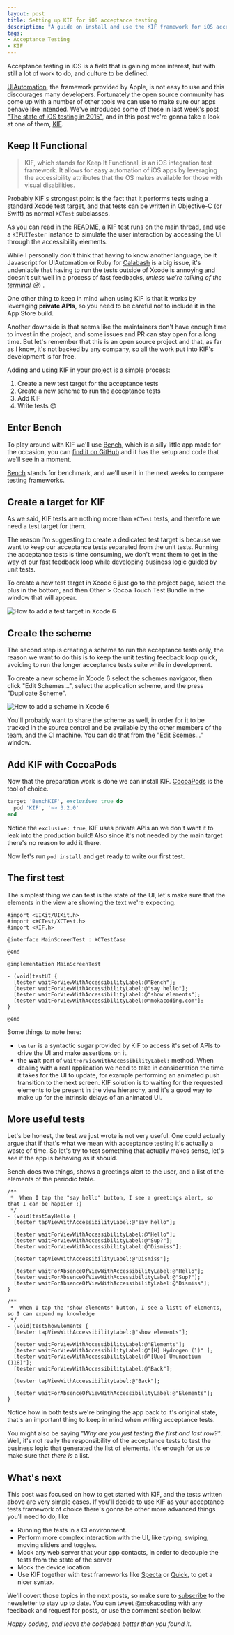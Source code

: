 ```yaml
---
layout: post
title: Setting up KIF for iOS acceptance testing
description: "A guide on install and use the KIF framework for iOS acceptance testing."
tags:
- Acceptance Testing
- KIF
---
```


Acceptance testing in iOS is a field that is gaining more interest, but with still a lot of work to do, and culture to be defined.

[UIAutomation](https://developer.apple.com/library/mac/documentation/DeveloperTools/Conceptual/InstrumentsUserGuide/UsingtheAutomationInstrument/UsingtheAutomationInstrument.html), the framework provided by Apple, is not easy to use and this discourages many developers. Fortunately the open source community has come up with a number of other tools we can use to make sure our apps behave like intended. We've introduced some of those in last week's post ["The state of iOS testing in 2015"](https://www.mokacoding.com/blog/ios-testing-in-2015), and in this post we're gonna take a look at one of them, [KIF](https://github.com/kif-framework/KIF).

## Keep It Functional

> KIF, which stands for Keep It Functional, is an iOS integration test framework. It allows for easy automation of iOS apps by leveraging the accessibility attributes that the OS makes available for those with visual disabilities.

Probably KIF's strongest point is the fact that it performs tests using a standard Xcode test target, and that tests can be written in Objective-C (or Swift) as normal `XCTest` subclasses.

As you can read in the [README](https://github.com/kif-framework/KIF#kif-ios-integration-testing-framework), a KIF test runs on the main thread, and use a `KIFUITester` instance to simulate the user interaction by accessing the UI through the accessibility elements.

While I personally don't think that having to know another language, be it Javascript for UIAutomation or Ruby for [Calabash](http://calaba.sh/) is a big issue, it's undeniable that having to run the tests outside of Xcode is annoying and doesn't suit well in a process of fast feedbacks, _unless we're talking of the [terminal](https://www.mokacoding.com/blog/running-tests-from-the-terminal/) 😜_) .

One other thing to keep in mind when using KIF is that it works by leveraging **private APIs**, so you need to be careful not to include it in the App Store build.

Another downside is that seems like the maintainers don't have enough time to invest in the project, and some issues and PR can stay open for a long time. But let's remember that this is an open source project and that, as far as I know, it's not backed by any company, so all the work put into KIF's development is for free.

Adding and using KIF in your project is a simple process:

1. Create a new test target for the acceptance tests
2. Create a new scheme to run the acceptance tests
3. Add KIF
4. Write tests 😎

## Enter Bench

To play around with KIF we'll use [Bench](https://github.com/mokacoding/Bench), which is a silly little app made for the occasion, you can [find it on GitHub](https://github.com/mokacoding/Bench) and it has the setup and code that we'll see in a moment.

[Bench](https://github.com/mokacoding/Bench) stands for benchmark, and we'll use it in the next weeks to compare testing frameworks.

## Create a target for KIF

As we said, KIF tests are nothing more than `XCTest` tests, and therefore we need a test target for them.

The reason I'm suggesting to create a dedicated test target is because we want to keep our acceptance tests separated from the unit tests. Running the acceptance tests is time consuming, we don't want them to get in the way of our fast feedback loop while developing business logic guided by unit tests.

To create a new test target in Xcode 6 just go to the project page, select the plus in the bottom, and then Other > Cocoa Touch Test Bundle in the window that will appear.

![How to add a test target in Xcode 6](https://s3.amazonaws.com/mokacoding/2015-03-31-add-target.gif)

## Create the scheme

The second step is creating a scheme to run the acceptance tests only, the reason we want to do this is to keep the unit testing feedback loop quick, avoiding to run the longer acceptance tests suite while in development.

To create a new scheme in Xcode 6 select the schemes navigator, then click "Edit Schemes...", select the application scheme, and the press "Duplicate Scheme".

![How to add a scheme in Xcode 6](https://s3.amazonaws.com/mokacoding/2015-03-31-add-scheme.gif)

You'll probably want to share the scheme as well, in order for it to be tracked in the source control and be available by the other members of the team, and the CI machine. You can do that from the "Edit Scemes..." window.

## Add KIF with CocoaPods

Now that the preparation work is done we can install KIF. [CocoaPods](http://cocoapods.org/) is the tool of choice.

```ruby
target 'BenchKIF', exclusive: true do
  pod 'KIF', '~> 3.2.0'
end
```

Notice the `exclusive: true`, KIF uses private APIs an we don't want it to leak into the production build! Also since it's not needed by the main target there's no reason to add it there.

Now let's run `pod install` and get ready to write our first test.

## The first test

The simplest thing we can test is the state of the UI, let's make sure that the elements in the view are showing the text we're expecting.

```objc
#import <UIKit/UIKit.h>
#import <XCTest/XCTest.h>
#import <KIF.h>

@interface MainScreenTest : XCTestCase

@end

@implementation MainScreenTest

- (void)testUI {
  [tester waitForViewWithAccessibilityLabel:@"Bench"];
  [tester waitForViewWithAccessibilityLabel:@"say hello"];
  [tester waitForViewWithAccessibilityLabel:@"show elements"];
  [tester waitForViewWithAccessibilityLabel:@"mokacoding.com"];
}

@end
```

Some things to note here:

* `tester` is a syntactic sugar provided by KIF to access it's set of APIs to drive the UI and make assertions on it.
* the **wait** part of `waitForViewWithAccessibilityLabel:` method. When dealing with a real application we need to take in consideration the time it takes for the UI to update, for example performing an animated push transition to the next screen. KIF solution is to waiting for the requested elements to be present in the view hierarchy, and it's a good way to make up for the intrinsic delays of an animated UI.

## More useful tests

Let's be honest, the test we just wrote is not very useful. One could actually argue that if that's what we mean with acceptance testing it's actually a waste of time. So let's try to test something that actually makes sense, let's see if the app is behaving as it should.

Bench does two things, shows a greetings alert to the user, and a list of the elements of the periodic table.

```objc
/**
 *  When I tap the "say hello" button, I see a greetings alert, so that I can be happier :)
 */
- (void)testSayHello {
  [tester tapViewWithAccessibilityLabel:@"say hello"];

  [tester waitForViewWithAccessibilityLabel:@"Hello"];
  [tester waitForViewWithAccessibilityLabel:@"Sup?"];
  [tester waitForViewWithAccessibilityLabel:@"Dismiss"];

  [tester tapViewWithAccessibilityLabel:@"Dismiss"];

  [tester waitForAbsenceOfViewWithAccessibilityLabel:@"Hello"];
  [tester waitForAbsenceOfViewWithAccessibilityLabel:@"Sup?"];
  [tester waitForAbsenceOfViewWithAccessibilityLabel:@"Dismiss"];
}

/**
 *  When I tap the "show elements" button, I see a listt of elements, so I can expand my knowledge
 */
- (void)testShowElements {
  [tester tapViewWithAccessibilityLabel:@"show elements"];

  [tester waitForViewWithAccessibilityLabel:@"Elements"];
  [tester waitForViewWithAccessibilityLabel:@"[H] Hydrogen (1)" ];
  [tester waitForViewWithAccessibilityLabel:@"[Uuo] Ununoctium (118)"];
  [tester waitForViewWithAccessibilityLabel:@"Back"];

  [tester tapViewWithAccessibilityLabel:@"Back"];

  [tester waitForAbsenceOfViewWithAccessibilityLabel:@"Elements"];
}
```

Notice how in both tests we're bringing the app back to it's original state, that's an important thing to keep in mind when writing acceptance tests.

You might also be saying _"Why are you just testing the first and last row?"_. Well, it's not really the responsibility of the acceptance tests to test the business logic that generated the list of elements. It's enough for us to make sure that _there is_ a list.

## What's next

This post was focused on how to get started with KIF, and the tests written above are very simple cases. If you'll decide to use KIF as your acceptance tests framework of choice there's gonna be other more advanced things you'll need to do, like

* Running the tests in a CI environment.
* Perform more complex interaction with the UI, like typing, swiping, moving sliders and toggles.
* Mock any web server that your app contacts, in order to decouple the tests from the state of the server
* Mock the device location
* Use KIF together with test frameworks like [Specta](https://github.com/specta/specta) or [Quick](https://github.com/Quick/Quick), to get a nicer syntax.

We'll covert those topics in the next posts, so make sure to [subscribe](#subscribe) to the newsletter to stay up to date. You can tweet [@mokacoding](https://twitter.com/mokacoding) with any feedback and request for posts, or use the comment section below.

_Happy coding, and leave the codebase better than you found it._
